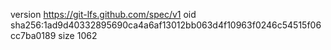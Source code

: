 version https://git-lfs.github.com/spec/v1
oid sha256:1ad9d40332895690ca4a6af13012bb063d4f10963f0246c54515f06cc7ba0189
size 1062
